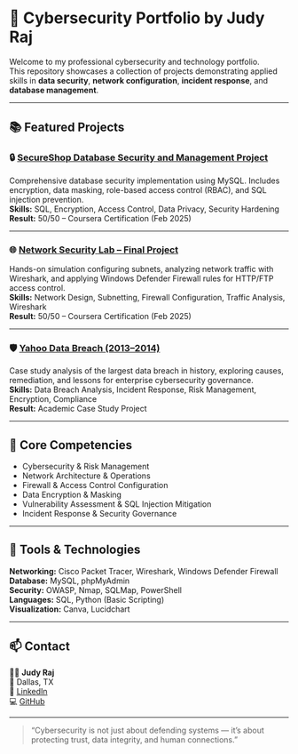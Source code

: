 # 🧩 Cybersecurity Portfolio by Judy Raj

Welcome to my professional cybersecurity and technology portfolio.  
This repository showcases a collection of projects demonstrating applied skills in **data security**, **network configuration**, **incident response**, and **database management**.

---

## 📚 Featured Projects

### 🔒 [SecureShop Database Security and Management Project](./secureshop-database-security/)
Comprehensive database security implementation using MySQL. Includes encryption, data masking, role-based access control (RBAC), and SQL injection prevention.  
**Skills:** SQL, Encryption, Access Control, Data Privacy, Security Hardening  
**Result:** 50/50 – Coursera Certification (Feb 2025)

---

### 🌐 [Network Security Lab – Final Project](./network-security-lab-final-project/)
Hands-on simulation configuring subnets, analyzing network traffic with Wireshark, and applying Windows Defender Firewall rules for HTTP/FTP access control.  
**Skills:** Network Design, Subnetting, Firewall Configuration, Traffic Analysis, Wireshark  
**Result:** 50/50 – Coursera Certification (Feb 2025)

---

### 🛡️ [Yahoo Data Breach (2013–2014)](./yahoo-data-breach-2013-2014/)
Case study analysis of the largest data breach in history, exploring causes, remediation, and lessons for enterprise cybersecurity governance.  
**Skills:** Data Breach Analysis, Incident Response, Risk Management, Encryption, Compliance  
**Result:** Academic Case Study Project

---

## 🧠 Core Competencies
- Cybersecurity & Risk Management  
- Network Architecture & Operations  
- Firewall & Access Control Configuration  
- Data Encryption & Masking  
- Vulnerability Assessment & SQL Injection Mitigation  
- Incident Response & Security Governance  

---

## 🧩 Tools & Technologies
**Networking:** Cisco Packet Tracer, Wireshark, Windows Defender Firewall  
**Database:** MySQL, phpMyAdmin  
**Security:** OWASP, Nmap, SQLMap, PowerShell  
**Languages:** SQL, Python (Basic Scripting)  
**Visualization:** Canva, Lucidchart  

---

## 📫 Contact
👩‍💻 **Judy Raj**  
📍 Dallas, TX  
🔗 [LinkedIn](https://www.linkedin.com)  
💻 [GitHub](https://github.com)

---

> “Cybersecurity is not just about defending systems — it’s about protecting trust, data integrity, and human connections.”
